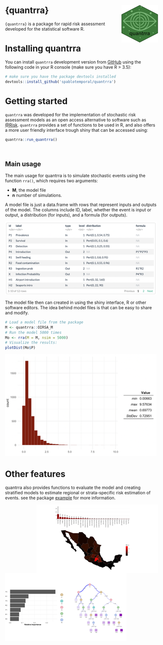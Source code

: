 # {quantrra} <img src="img/icon.png" align="right" alt="" width="120" />

`{quantrra}` is a package for rapid risk assessment developed for the statistical software R.

# Installing quantrra

You can install `quantrra` development version from [GitHub](https://github.com/spablotemporal/quantrra) using the following code in your R console (make sure you have R > 3.5):

```r
# make sure you have the package devtools installed
devtools::install_github('spablotemporal/quantrra')
```

# Getting started

`quantrra` was developed for the implementation of stochastic risk assessment models as an open access alternative to software such as [@Risk](https://www.palisade.com/risk/). `quantrra` provides a set of functions to be used in R, and also offers a more user friendly interface trough shiny that can be accessed using:

```r
quantrra::run_quantrra()
```

<img src="img/run_quantrra.gif" alt="" width="450" />

## Main usage

The main usage for quantrra is to simulate stochastic events using the function `rra()`, which requires two arguments:  
  
  - **M**, the model file
  - **n** number of simulations.  
  
A model file is just a data.frame with rows that represent inputs and outputs of the model. The columns include ID, label, whether the event is input or output, a distribution (for inputs), and a formula (for outputs).  

<img src="img/ModelFile.png" alt="" width="500" />

The model file then can created in using the shiny interface, R or other software editors. The idea behind model files is that can be easy to share and modify.  

```r
# Load a model file from the package
M <- quantrra::OIRSA_M
# Run the model 5000 times
Mo <- rra(M = M, nsim = 5000)
# Visualize the results:
plotDist(Mo$P)
```

<img src="img/eventsOut.png" alt="" width="500" />

# Other features

quantrra also provides functions to evaluate the model and creating stratified models to estimate regional or strata-specific risk estimation of events. see the package [example](https://cadms-ucd.github.io/Teaching/224_Lab7.html) for more information.

<img src="img/Strata.png" align="right" alt="" width="400" />


<img src="img/SA.png" align="left" alt="" width="400" />






